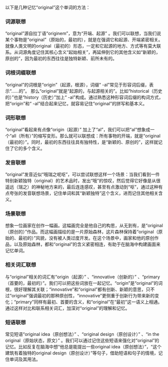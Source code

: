 以下是几种记忆“original”这个单词的方法：

### 词源联想
“original”源自拉丁语“originem”，意为“开端、起源” 。我们可以联想，当我们说某个事物是“original”（原始的，最初的），就是在强调它和起源、开端紧密相关。就像人类文明的original（最初的）形态，一定和它起源的地方、方式等有莫大联系。从词源角度记住其核心含义“起始相关”，再延伸到它的其他含义如“新颖的，原创的”，因为最初的东西往往是独特新颖、前所未有的。 

### 词根词缀联想
“original”的词根是“origin”（起源，根源），词缀“ -al”常见于形容词后缀，表示“……的”。 那么“original”就是“起源的，与起源相关的”。比如“historical（历史的）”也是“history（历史）”加上“ -al”构成。通过熟悉这种形容词后缀的构词方式，把“origin”和“ -al”结合起来记忆，就容易记住“original”的拼写和基本义。 

### 词形联想
“original”看起来有点像“origin（起源）” 加上了“al”，我们可以把“al”想象成一个“all（所有）”的缩写变形。那么就可以联想成：所有事物的开端，就是“original（最初的）”。同时，最初的东西往往具有独特性，是“新颖的、原创的”，这样就记住了它的多个含义。 

### 发音联想
“original”发音近似“哦瑞之呢呕”，可以尝试联想这样一个场景：当我们看到一件特别新颖独特（original）的艺术品时，发出“哦”的惊叹，然后觉得它好像是从很遥远（瑞之）的神秘地方来的，最后连连感叹，甚至有点激动到“呕”，通过这种有点夸张的发音联想场景，记住单词和其“新颖独特”这个含义，进而记住其他相关含义。 

### 场景联想
想象一位画家在创作一幅画。这幅画完全是他自己的构思，从无到有，是“original（原创的）”作品。而这幅画描绘的是一片原始森林，这片森林保持着“original（原始的、最初的）”风貌，没有被人类过度开发。在这个场景中，画家和他的原创作品，以及原始森林，都和“original”的含义紧密相连，有助于在脑海中构建画面来记忆单词。 

### 相关词汇联想
与“original”相关的词汇有“origin（起源）” 、“innovative（创新的）” 、“primary（首要的，最初的）”。我们可以把这些词放在一起记忆。“origin”是“original”的词根，很好理解其关联；“innovative”和“original”都有创新、新颖的意思，只不过“original”强调最初的那种原创性，“innovative”更侧重于创新行为带来新的变化；“primary”同样有最初、首要的含义，和“original”在“最初”这一语义上相通。通过这样对比和联系相关词汇，加深对“original”的理解和记忆。 

### 短语联想
常见短语“original idea（原创想法）” 、“original design（原创设计）” 、“in the original（原始状态，原文）” 。我们可以通过记住这些短语来强化对“original”的记忆。比如反复在脑海中想“他总是能提出一些original idea（原创想法）”，“这个建筑有着独特的original design（原创设计）”等句子，借助短语和句子的情境，记住单词及其用法。 